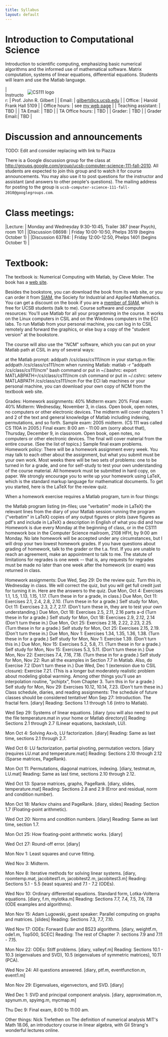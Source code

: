 ```yaml
---
title: Syllabus
layout: default
---
```



# Introduction to Computational Science

Introduction to scientific computing, emphasizing basic numerical algorithms and the informed use of mathematical software. Matrix computation, systems of linear equations, differential equations. Students will learn and use the Matlab language.

<div class="d-none d-lg-block" style="float:right; width:425px; padding:4px; margin:4px;">
<!--hide on screens smaller than lg-->
<img src="{{ '/images/' | relative_url }}" title="logo design: Yun Teng, CS 111 Fall 2010" alt="CS111 logo">
</div>


| Instructor: | Prof. John R. Gilbert |
| Email: | gilbert@cs.ucsb.edu |
| Office: | Harold Frank Hall 5109 |
| Office hours: | see [my web page](https://www.cs.ucsb.edu/~gilbert) |
| Teaching assistant: | TBD |
| TA Email: | TBD  |
| TA Office hours: | TBD |
| Grader: | TBD |
| Grader Email:| TBD |


# Discussion and announcements

TODO: Edit and consider replacing with link to Piazza

There is a Google discussion group for the class at
<http://groups.google.com/group/ucsb-computer-science-111-fall-2010>. All
students are expected to join this group and to watch it for course
announcements. You may also use it to post questions for the
instructor and assistant (and answers to other people's
questions). The mailing address for posting to the group is
`ucsb-computer-science-111-fall-2010@googlegroups.com`.

# Class meetings:

|Lecture: | Monday and Wednesday 9:30-10:45, Trailer 387 (near Psych), room 101 |
|Discussion 08698: | Friday 10:00-10:50, Phelps 3519 (begins October 1) |
|Discussion 63784: | Friday 12:00-12:50, Phelps 1401 (begins October 1) |


# Textbook:

The textbook is: Numerical Computing with Matlab, by Cleve Moler. The
book has a [web site](http://www.mathworks.com/moler/index_ncm.html).

Besides the bookstore, you can download the book
from its web site, or you can order it from [SIAM](http://ec-securehost.com/SIAM/ot87.html), the Society for
Industrial and Applied Mathematics. You can get a discount on the book
if you are a [member of SIAM](http://www.siam.org/membership/individual/free.php), which is free for UCSB students (talk to
me).  Course software and computer resources: You'll use Matlab for
all your programming in the course. It works on the Linux computers in
CSIL and on the Windows computers in the ECI labs. To run Matlab from
your personal machine, you can log in to CSIL remotely and forward the
graphics, or else buy a copy of the "student version" at the
bookstore.

The course will also use the "NCM" software, which you can put on your Matlab path at CSIL in any of several ways:

at the Matlab prompt: addpath /cs/class/cs111/ncm
in your startup.m file: addpath /cs/class/cs111/ncm
when running Matlab: matlab -r "addpath /cs/class/cs111/ncm"
bash command or put in ~/.bashrc: export MATLABPATH=/cs/class/cs111/ncm
csh command or put in ~/.cshrc: setenv MATLABPATH /cs/class/cs111/ncm
For the ECI lab machines or your personal machine, you can download your own copy of NCM from the textbook web site.

Grades:
Homework assignments: 40%
Midterm exam: 20%
Final exam: 40%
Midterm:
Wednesday, November 3, in class.
Open book, open notes, no computers or other electronic devices.
The midterm will cover chapters 1 and 2 of the text and general knowledge of Matlab including indexing, permutations, and so forth.
Sample exam: 2005 midterm. (CS 111 was called CS 110A in 2005.)
Final exam:
8:00 am - 11:00 am (sorry about that), Thursday, December 9, in classroom.
Open book, open notes, no computers or other electronic devices.
The final will cover material from the entire course. (See the list of topics.)
Sample final exam problems.
Homework policy:
There will be a homework assignment every week. You may talk to each other about the assignment, but what you submit must be your own work. Most weeks there will be two sets of problems: one to be turned in for a grade, and one for self-study to test your own understanding of the course material.
All homework must be submitted in hard copy, on paper. We strongly encourage you to write up your homework using LaTeX, which is the standard markup language for mathematical documents. To get you started, here is the LaTeX for the review quiz.

When a homework exercise requires a Matlab program, turn in four things:

the Matlab program listing (m-files; use "verbatim" mode in LaTeX)
the relevant lines from the diary of your Matlab session running the program ("verbatim" in LaTeX)
copies of any output figures or plots (save figures as pdf's and include in LaTeX)
a description in English of what you did and how
Homework is due every Monday at the beginning of class, or in the CS111 homework box in the Computer Science mailroom, 2108 HFH, by 9:00 am Monday. No late homework will be accepted under any circumstances, but I will drop your two lowest homework grades.
If you have questions about grading of homework, talk to the grader or the t.a. first. If you are unable to reach an agreement, make an appointment to talk to me. The statute of limitations for regrades is one week -- that is, any requests for regrades must be made no later than one week after the homework (or exam) was returned in class.

Homework assignments:
Due Wed, Sep 29: Do the review quiz. Turn this in, Wednesday in class. We will correct the quiz, but you will get full credit just for turning it in. Here are the answers to the quiz.
Due Mon, Oct 4: Exercises 1.1, 1.5, 1.13, 1.15, 1.17. (Turn these in for a grade, in class.)
Due Mon, Oct 11: Exercises 2.1, 2.4, 2.8, 2.10. (Turn these in for a grade.)
Self study for Mon, Oct 11: Exercises 2.3, 2.7, 2.17. (Don't turn these in, they are to test your own understanding.)
Due Mon, Oct 18: Exercises 2.5, 2.11, 2.16 parts a-d (Turn these in for a grade.)
Self study for Mon, Oct 18: Exercises 2.9, 2.12, 2.14 (Don't turn these in.)
Due Mon, Oct 25: Exercises 2.18, 2.22, 2.23, 2.25. (Turn these in for a grade.)
Self study for Mon, Oct 25: Exercises 2.15, 2.19. (Don't turn these in.)
Due Mon, Nov 1: Exercises 1.34, 1.35, 1.36, 1.38. (Turn these in for a grade.)
Self study for Mon, Nov 1: Exercise 1.39. (Don't turn this in.)
Due Mon, Nov 15: Exercises 5.2, 5.8, 7.1. (Turn these in for a grade.)
Self study for Mon, Nov 15: Exercises 5.3, 5.11. (Don't turn these in.)
Due Mon, Nov 22: Exercises 7.4, 7.16, 7.18. (Turn these in for a grade.)
Self study for Mon, Nov 22: Run all the examples in Section 7.7 in Matlab. Also, do Exercise 7.2 (Don't turn these in.)
Due Wed, Dec 1 (extension due to CSIL closure): Exercise 7.21. (This is a longer but moderately realistic problem about modeling global warming. Among other things you'll use an interpolation routine, "pchiptx", from Chapter 3. Turn this in for a grade.)
Self study for Mon, Nov 29: Exercises 10.12, 10.14, 7.23. (Don't turn these in.)
Class schedule, diaries, and reading assignments:
The schedule of future classes should be considered tentative!
Mon Sep 27: Introduction. The fractal fern. [diary]
Reading: Sections 1.1 through 1.6 (intro to Matlab).

Wed Sep 29: Systems of linear equations. [diary (you will also need to put the file temperature.mat in your home or Matlab directory)]
Reading: Sections 2.1 through 2.7 (Linear equations, backslash, LU).

Mon Oct 4: Solving Ax=b, LU factorization. [diary]
Reading: Same as last time, sections 2.1 through 2.7.

Wed Oct 6: LU factorization, partial pivoting, permutation vectors. [diary (requires LU.mat and temperature.mat)]
Reading: Sections 2.10 through 2.12 (Sparse matrices, PageRank).

Mon Oct 11: Permutations, diagonal matrices, indexing. [diary, testmat.m, LU.mat]
Reading: Same as last time, sections 2.10 through 2.12.

Wed Oct 13: Sparse matrices, graphs, PageRank. [diary, slides, temperature.mat]
Reading: Sections 2.8 and 2.9 (Error and residual, norm and condition number).

Mon Oct 18: Markov chains and PageRank. [diary, slides]
Reading: Section 1.7 (Floating-point arithmetic).

Wed Oct 20: Norms and condition numbers. [diary]
Reading: Same as last time, section 1.7.

Mon Oct 25: How floating-point arithmetic works. [diary]

Wed Oct 27: Round-off error. [diary]

Mon Nov 1: Least squares and curve fitting.

Wed Nov 3: Midterm.

Mon Nov 8: Iterative methods for solving linear systems. [diary, roomtemp.mat, jacobitest1.m, jacobitest2.m, jacobitest3.m]
Reading: Sections 5.1 - 5.5 (least squares) and 7.1 - 7.2 (ODEs).

Wed Nov 10: Ordinary differential equations. Standard form, Lotka-Volterra equations. [diary, f.m, mylotka.m]
Reading: Sections 7.7, 7.4, 7.5, 7.6, 7.8 (ODE examples and algorithms).

Mon Nov 15: Adam Lugowski, guest speaker: Parallel computing on graphs and matrices. [slides]
Reading: Sections 7.3, 7.7, 7.10.

Wed Nov 17: ODEs: Forward Euler and BS23 algorithms. [diary, weightf.m, ode1.m, Top500, SCEC]
Reading: The rest of Chapter 7: sections 7.9 and 7.11 - 7.15.

Mon Nov 22: ODEs: Stiff problems. [diary, valleyf.m]
Reading: Sections 10.1 - 10.3 (eigenvalues and SVD), 10.5 (eigenvalues of symmetric matrices), 10.11 (PCA).

Wed Nov 24: All questions answered. [diary, ptf.m, eventfunction.m, event1.m]

Mon Nov 29: Eigenvalues, eigenvectors, and SVD. [diary]

Wed Dec 1: SVD and principal component analysis. [diary, approximation.m, spynum.m, spyimg.m, mycmap.m]

Thu Dec 9: Final exam, 8:00 to 11:00 am.

Other things:
Nick Trefethen on The definition of numerical analysis
MIT's Math 18.06, an introductory course in linear algebra, with Gil Strang's wonderful lectures online.